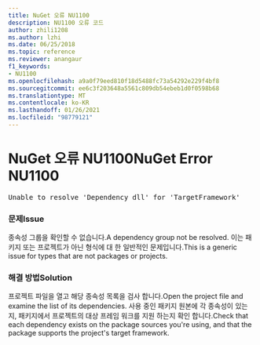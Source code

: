 ```yaml
---
title: NuGet 오류 NU1100
description: NU1100 오류 코드
author: zhili1208
ms.author: lzhi
ms.date: 06/25/2018
ms.topic: reference
ms.reviewer: anangaur
f1_keywords:
- NU1100
ms.openlocfilehash: a9a0f79eed810f18d5488fc73a54292e229f4bf8
ms.sourcegitcommit: ee6c3f203648a5561c809db54ebeb1d0f0598b68
ms.translationtype: MT
ms.contentlocale: ko-KR
ms.lasthandoff: 01/26/2021
ms.locfileid: "98779121"
---
```

# <a name="nuget-error-nu1100"></a><span data-ttu-id="55f6a-103">NuGet 오류 NU1100</span><span class="sxs-lookup"><span data-stu-id="55f6a-103">NuGet Error NU1100</span></span>

<pre>Unable to resolve 'Dependency dll' for 'TargetFramework'</pre>

### <a name="issue"></a><span data-ttu-id="55f6a-104">문제</span><span class="sxs-lookup"><span data-stu-id="55f6a-104">Issue</span></span>
<span data-ttu-id="55f6a-105">종속성 그룹을 확인할 수 없습니다.</span><span class="sxs-lookup"><span data-stu-id="55f6a-105">A dependency group not be resolved.</span></span> <span data-ttu-id="55f6a-106">이는 패키지 또는 프로젝트가 아닌 형식에 대 한 일반적인 문제입니다.</span><span class="sxs-lookup"><span data-stu-id="55f6a-106">This is a generic issue for types that are not packages or projects.</span></span>

### <a name="solution"></a><span data-ttu-id="55f6a-107">해결 방법</span><span class="sxs-lookup"><span data-stu-id="55f6a-107">Solution</span></span>
<span data-ttu-id="55f6a-108">프로젝트 파일을 열고 해당 종속성 목록을 검사 합니다.</span><span class="sxs-lookup"><span data-stu-id="55f6a-108">Open the project file and examine the list of its dependencies.</span></span> <span data-ttu-id="55f6a-109">사용 중인 패키지 원본에 각 종속성이 있는지, 패키지에서 프로젝트의 대상 프레임 워크를 지원 하는지 확인 합니다.</span><span class="sxs-lookup"><span data-stu-id="55f6a-109">Check that each dependency exists on the package sources you're using, and that the package supports the project's target framework.</span></span>